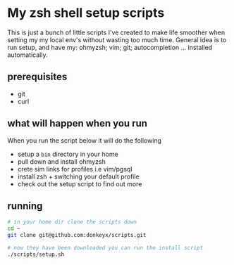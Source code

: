 #
# My zsh shell setup scripts

This is just a bunch of little scripts I've created to make life smoother when setting my my local env's without wasting too much time. General idea is to run setup, and have my: ohmyzsh; vim; git; autocompletion ... installed automatically.

## prerequisites

* git
* curl

## what will happen when you run

When you run the script below it will do the following

* setup a `bin` directory in your home
* pull down and install ohmyzsh
* crete sim links for profiles i.e vim/pgsql
* install zsh + switching your default profile
* check out the setup script to find out more

## running

```bash
# in your home dir clone the scripts down
cd ~
git clone git@github.com:donkeyx/scripts.git

# now they have been downloaded you can run the install script
./scripts/setup.sh
